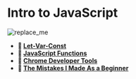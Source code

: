 # Intro to JavaScript

![replace_me](https://codeworks.blob.core.windows.net/public/assets/img/illustrations/placeholder.svg)

* **📖 [Let-Var-Const](https://codeworksacademy.com/fs-student-guide/resources/wk2/01-Let-Var-Const)**
* **📖 [JavaScript Functions](https://codeworksacademy.com/fs-student-guide/resources/wk2/02-Functions)**
* **📖 [Chrome Developer Tools](https://codeworksacademy.com/fs-student-guide/resources/wk2/03-Chrome-Dev-Tools)**
* **📖 [The Mistakes I Made As a Beginner](https://codeworksacademy.com/fs-student-guide/resources/wk2/06-Coding-Mistakes)**
